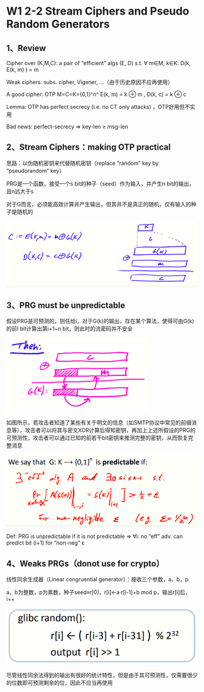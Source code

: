 # W1 2-2 Stream Ciphers and Pseudo Random Generators

## 1、Review

Cipher over (K,M,C): a pair of “efficient” algs (E, D) s.t. ∀ m∈M, k∈K: D(k, E(k, m) ) = m 

Weak ciphers: subs. cipher, Vigener, …（由于历史原因不应再使用）

A good cipher: OTP M=C=K={0,1}^n^ E(k, m) = k ⊕ m , D(k, c) = k ⊕ c 

Lemma: OTP has perfect secrecy (i.e. no CT only attacks) ，OTP好用但不实用

Bad news: perfect-secrecy ⇒ key-len ≥ msg-len 

## 2、Stream Ciphers：making OTP practical

思路：以伪随机密钥来代替随机密钥（replace “random” key by “pseudorandom” key）

PRG是一个函数，接受一个s bit的种子（seed）作为输入，并产生n bit的输出，且n远大于s

对于G而言，必须能高效计算并产生输出，但其并不是真正的随机，仅有输入的种子是随机的

![image-20210615112619363](.././images/image-20210615112619363.png)

## 3、PRG must be unpredictable

假设PRG是可预测的，则任给i，对于G(k)的输出，存在某个算法，使得可由G(k)的前I bit计算出第i+1~n bit，则此时的流密码并不安全

![image-20210615112638465](.././images/image-20210615112638465.png)

如图所示，若攻击者知道了某些有关于明文的信息（如SMTP协议中常见的前缀消息等），攻击者可以将其与密文XOR计算后得知密钥，再加上上述所假设的PRG的可预测性，攻击者可以通过已知的前若干bit密钥来推测完整的密钥，从而恢复完整消息

![image-20210615112648178](./images/image-20210615112648178.png)

Def: PRG is unpredictable if it is not predictable ⇒ ∀i: no “eff” adv. can predict bit (i+1) for “non-neg” ε

## 4、Weaks PRGs（donot use for crypto）

线性同余生成器（Linear congruential generator）：接收三个参数，a，b，p

a，b为整数，p为素数，种子seed≡r[0]，r[i]←a·r[i-1]+b mod p，输出r[i]后，i++

![image-20210615112658041](.././images/image-20210615112658041.png)

尽管线性同余法得到的输出有很好的统计特性，但是由于其可预测性，仅需要很少的位数即可预测剩余的位，因此不应当再使用